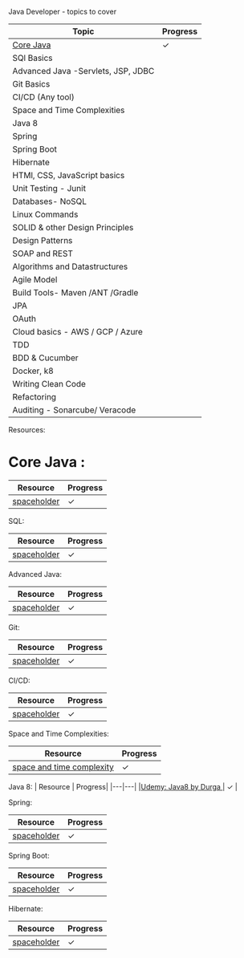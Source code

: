 Java Developer - topics to cover

| Topic  | Progress|
| --- |---|
| [Core Java](#-Core-Java) | ✓ |
| SQl Basics |  |
| Advanced Java -Servlets, JSP, JDBC|   |
| Git Basics |   |
| CI/CD (Any tool) |   |
| Space and Time Complexities |   |
| Java 8 |   |
| Spring |   |
| Spring Boot|   |
| Hibernate |   |
| HTMl, CSS, JavaScript basics|   |
| Unit Testing - Junit|   |
| Databases- NoSQL |   |
| Linux Commands|   |
| SOLID & other Design Principles |   |
| Design Patterns |   |
| SOAP and REST|   |
| Algorithms and Datastructures |   |
| Agile Model |   |
| Build Tools- Maven /ANT /Gradle|   |
| JPA|   |
| OAuth |   |
| Cloud basics - AWS / GCP / Azure|   |
| TDD |   |
| BDD & Cucumber |   |
| Docker, k8|   |
| Writing Clean Code|   |
| Refactoring |   |
| Auditing - Sonarcube/ Veracode|   |




Resources:

# Core Java :

| Resource  | Progress|
|---|---|
| [spaceholder](https://google.com) | ✓ |

SQL:

| Resource  | Progress|
|---|---|
| [spaceholder](https://google.com) | ✓ |

Advanced Java:

| Resource  | Progress|
|---|---|
| [spaceholder](https://google.com) | ✓ |

Git:

| Resource  | Progress|
|---|---|
| [spaceholder](https://google.com) | ✓ |

CI/CD:

| Resource  | Progress|
|---|---|
| [spaceholder](https://google.com) | ✓ |

Space and Time Complexities:

| Resource  | Progress|
|---|---|
| [space and time complexity](https://google.com) | ✓ |

Java 8:
| Resource  | Progress|
|---|---|
|[Udemy: Java8 by Durga ](https://www.udemy.com/course/java-8-new-features-in-simple-way) | ✓ |

Spring:

| Resource  | Progress|
|---|---|
| [spaceholder](https://google.com) | ✓ |

Spring Boot:

| Resource  | Progress|
|---|---|
| [spaceholder](https://google.com) | ✓ |

Hibernate:

| Resource  | Progress|
|---|---|
| [spaceholder](https://google.com) | ✓ |
